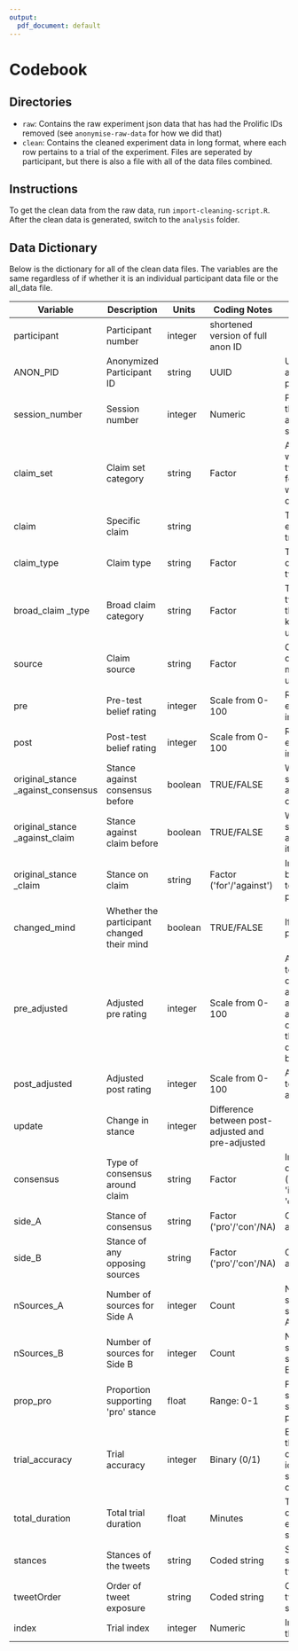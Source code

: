 ```yaml
---
output:
  pdf_document: default
---
```


# Codebook 

## Directories 

- `raw`: Contains the raw experiment json data that has had the Prolific IDs removed (see `anonymise-raw-data` for how we did that)
- `clean`: Contains the cleaned experiment data in long format, where each row pertains to a trial of the experiment. Files are seperated by participant, but there is also a file with all of the data files combined. 

## Instructions 

To get the clean data from the raw data, run `import-cleaning-script.R`. 
After the clean data is generated, switch to the `analysis` folder. 

## Data Dictionary

Below is the dictionary for all of the clean data files. The variables are the same regardless of if whether it is an individual participant data file or the all_data file.

| Variable | Description | Units | Coding Notes | Other Notes |
|----------|------------|-------|--------------|-------------|
| participant | Participant number | integer | shortened version of full anon ID |  |
| ANON_PID | Anonymized Participant ID | string | UUID | Used to anonymize participants |
| session_number | Session number | integer | Numeric | Participants did the experiment across two sessions |
| claim_set | Claim set category | string | Factor | All of the claims were divided into two "sets", one for each session, which was counterbalanced. |
| claim | Specific claim | string |  | The claim being evaluated in that trial |
| claim_type | Claim type | string | Factor | The specific type of claim (four types total ) |
| broad_claim _type | Broad claim category | string | Factor | The broad claim type (whether the claim is knowable or unknowable)  |
| source | Claim source | string | Factor | Origin of the claim (e.g., media, university) |
| pre | Pre-test belief rating | integer | Scale from 0-100 | Rating before exposure to information |
| post | Post-test belief rating | integer | Scale from 0-100 | Rating after exposure to information |
| original_stance _against_consensus | Stance against consensus before | boolean | TRUE/FALSE | Whether initial stance was against consensus |
| original_stance _against_claim | Stance against claim before | boolean | TRUE/FALSE | Whether initial stance was against the claim itself |
| original_stance _claim | Stance on claim | string | Factor ('for'/'against') | Initial stance before exposure to other perspectives |
| changed_mind | Whether the participant changed their mind | boolean | TRUE/FALSE | If stance shifted post-test |
| pre_adjusted | Adjusted pre rating | integer | Scale from 0-100 | Adjusted pre-test belief so that consensus' arguing against and consensus' arguing for the claim resulted in the same direction of belief updating |
| post_adjusted | Adjusted post rating | integer | Scale from 0-100 | Adjusted post-test belief (as above) |
| update | Change in stance | integer | Difference between post-adjusted and pre-adjusted | |
| consensus | Type of consensus around claim | string | Factor | Indicates consensus type ('dependent', 'independent', 'contested') |
| side_A | Stance of consensus | string | Factor ('pro'/'con'/NA) | One side of the argument |
| side_B | Stance of any opposing sources | string | Factor ('pro'/'con'/NA) | Other side of the argument |
| nSources_A | Number of sources for Side A | integer | Count | Number of sources supporting Side A |
| nSources_B | Number of sources for Side B | integer | Count | Number of sources supporting Side B |
| prop_pro | Proportion supporting 'pro' stance | float | Range: 0-1 | Fraction of sources supporting the pro stance |
| trial_accuracy | Trial accuracy | integer | Binary (0/1) | Extent to which the participant correctly identified the stance of the consensus |
| total_duration | Total trial duration | float | Minutes | Time taken to complete the experiment session |
| stances | Stances of the tweets | string | Coded string | Sequence of stances of the tweets |
| tweetOrder | Order of tweet exposure | string | Coded string | Order in which tweets were seen |
| index | Trial index | integer | Numeric | Index number of the trial |